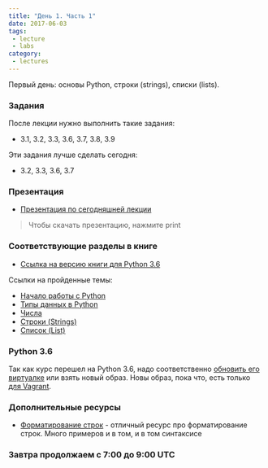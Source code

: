 ```yaml
---
title: "День 1. Часть 1"
date: 2017-06-03
tags:
 - lecture
 - labs
category:
 - lectures
---
```


Первый день: основы Python, строки (strings), списки (lists).

### Задания

После лекции нужно выполнить такие задания:

* 3.1, 3.2, 3.3, 3.6, 3.7, 3.8, 3.9

Эти задания лучше сделать сегодня:

* 3.2, 3.3, 3.6, 3.7


### Презентация

* [Презентация по сегодняшней лекции](https://gitpitch.com/natenka/pyneng-slides/python3-basics)

> Чтобы скачать презентацию, нажмите print

### Соответствующие разделы в книге

* [Ссылка на версию книги для Python 3.6](https://natenka.gitbooks.io/pyneng/content/v/python3.6/)

Ссылки на пройденные темы:

* [Начало работы с Python](https://natenka.gitbooks.io/pyneng/content/v/python3.6/book/02_start/)
* [Типы данных в Python](https://natenka.gitbooks.io/pyneng/content/v/python3.6/book/03_data_structures/)
* [Числа](https://natenka.gitbooks.io/pyneng/content/v/python3.6/book/03_data_structures/3_numbers.html)
* [Строки (Strings)](https://natenka.gitbooks.io/pyneng/content/v/python3.6/book/03_data_structures/4_strings.html)
* [Список (List)](https://natenka.gitbooks.io/pyneng/content/v/python3.6/book/03_data_structures/5_lists.html)


### Python 3.6

Так как курс перешел на Python 3.6, надо соответственно [обновить его виртуалке](https://pyneng.github.io/docs/python-3-6/) или взять новый образ.
Новы образ, пока что, есть только [для Vagrant](https://pyneng.github.io/docs/vagrant/).


### Дополнительные ресурсы

* [Форматирование строк](https://pyformat.info/) - отличный ресурс про форматирование строк. Много примеров и в том, и в том синтаксисе

### Завтра продолжаем с 7:00 до 9:00 UTC
